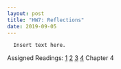 ```yaml
---
layout: post
title: "HW7: Reflections"
date: 2019-09-05
---
```


      Insert text here.
      
  Assigned Readings: [1](https://en.wikipedia.org/wiki/The_Magical_Number_Seven,_Plus_or_Minus_Two)  [2](http://www.cs.cofc.edu/~bowring/classes/csci%20362/docs/rfid-tire-pressure-2010-002-tpms.pdf)  [3](https://www.markey.senate.gov/imo/media/doc/SPY%20Car%20legislation.pdf)  [4](http://www.agiledata.org/essays/tdd.html) Chapter 4   
